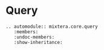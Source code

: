 # Query

```{eval-rst}
.. automodule:: mixtera.core.query
   :members: 
   :undoc-members:
   :show-inheritance:
```